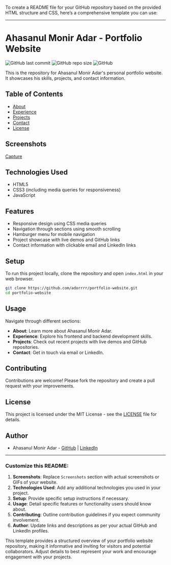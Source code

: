 To create a README file for your GitHub repository based on the provided HTML structure and CSS, here’s a comprehensive template you can use:

---

# Ahasanul Monir Adar - Portfolio Website

![GitHub last commit](https://img.shields.io/github/last-commit/adorrrr/portfolio-website)
![GitHub repo size](https://img.shields.io/github/repo-size/adorrrr/portfolio-website)
![GitHub](https://img.shields.io/github/license/adorrrr/portfolio-website)

This is the repository for Ahasanul Monir Adar's personal portfolio website. It showcases his skills, projects, and contact information.

## Table of Contents

- [About](#about)
- [Experience](#experience)
- [Projects](#projects)
- [Contact](#contact)
- [License](#license)

## Screenshots

[Capture](https://github.com/user-attachments/assets/813f9558-bb8a-4583-bc38-ce39dbbe00eb)


## Technologies Used

- HTML5
- CSS3 (including media queries for responsiveness)
- JavaScript

## Features

- Responsive design using CSS media queries
- Navigation through sections using smooth scrolling
- Hamburger menu for mobile navigation
- Project showcase with live demos and GitHub links
- Contact information with clickable email and LinkedIn links

## Setup

To run this project locally, clone the repository and open `index.html` in your web browser.

```bash
git clone https://github.com/adorrrr/portfolio-website.git
cd portfolio-website
```

## Usage

Navigate through different sections:
- **About**: Learn more about Ahasanul Monir Adar.
- **Experience**: Explore his frontend and backend development skills.
- **Projects**: Check out recent projects with live demos and GitHub repositories.
- **Contact**: Get in touch via email or LinkedIn.

## Contributing

Contributions are welcome! Please fork the repository and create a pull request with your improvements.

## License

This project is licensed under the MIT License - see the [LICENSE](LICENSE) file for details.

## Author

- Ahasanul Monir Adar - [GitHub](https://github.com/adorrrr) | [LinkedIn](https://www.linkedin.com/in/ahassanul-monir-adar-8b8464274/)

---

### Customize this README:

1. **Screenshots**: Replace `Screenshots` section with actual screenshots or GIFs of your website.
2. **Technologies Used**: Add any additional technologies you used in your project.
3. **Setup**: Provide specific setup instructions if necessary.
4. **Usage**: Detail specific features or functionality users should know about.
5. **Contributing**: Outline contribution guidelines if you expect community involvement.
6. **Author**: Update links and descriptions as per your actual GitHub and LinkedIn profiles.

This template provides a structured overview of your portfolio website repository, making it informative and inviting for visitors and potential collaborators. Adjust details to best represent your work and encourage engagement with your projects.
